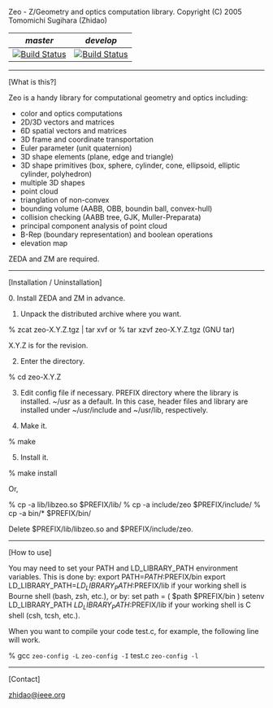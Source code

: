 Zeo - Z/Geometry and optics computation library.
Copyright (C) 2005 Tomomichi Sugihara (Zhidao)

| *master* | *develop* |
|----------|-----------|
| [![Build Status](https://travis-ci.org/n-wakisaka/zeo.svg?branch=master)](https://travis-ci.org/n-wakisaka/zeo) | [![Build Status](https://travis-ci.org/n-wakisaka/zeo.svg?branch=develop)](https://travis-ci.org/n-wakisaka/zeo)

-----------------------------------------------------------------
[What is this?]

Zeo is a handy library for computational geometry and optics
including:
 - color and optics computations
 - 2D/3D vectors and matrices
 - 6D spatial vectors and matrices
 - 3D frame and coordinate transportation
 - Euler parameter (unit quaternion)
 - 3D shape elements (plane, edge and triangle)
 - 3D shape primitives (box, sphere, cylinder, cone, ellipsoid,
   elliptic cylinder, polyhedron)
 - multiple 3D shapes
 - point cloud
 - trianglation of non-convex
 - bounding volume (AABB, OBB, boundin ball, convex-hull)
 - collision checking (AABB tree, GJK, Muller-Preparata)
 - principal component analysis of point cloud
 - B-Rep (boundary representation) and boolean operations
 - elevation map

ZEDA and ZM are required.

-----------------------------------------------------------------
[Installation / Uninstallation]

<install>
0. Install ZEDA and ZM in advance.

1. Unpack the distributed archive where you want.

% zcat zeo-X.Y.Z.tgz | tar xvf
or
% tar xzvf zeo-X.Y.Z.tgz (GNU tar)

X.Y.Z is for the revision.

2. Enter the directory.

% cd zeo-X.Y.Z

3. Edit config file if necessary.
  PREFIX   directory where the library is installed.
           ~/usr as a default. In this case, header files
           and library are installed under ~/usr/include
           and ~/usr/lib, respectively.

4. Make it.

% make

5. Install it.

% make install

Or,

% cp -a lib/libzeo.so $PREFIX/lib/
% cp -a include/zeo $PREFIX/include/
% cp -a bin/* $PREFIX/bin/

<uninstall>
Delete $PREFIX/lib/libzeo.so and $PREFIX/include/zeo.

-----------------------------------------------------------------
[How to use]

You may need to set your PATH and LD_LIBRARY_PATH environment
variables. This is done by:
 export PATH=$PATH:$PREFIX/bin
 export LD_LIBRARY_PATH=$LD_LIBRARY_PATH:$PREFIX/lib
if your working shell is Bourne shell (bash, zsh, etc.), or by:
 set path = ( $path $PREFIX/bin )
 setenv LD_LIBRARY_PATH $LD_LIBRARY_PATH:$PREFIX/lib
if your working shell is C shell (csh, tcsh, etc.).

When you want to compile your code test.c, for example, the following
line will work.

% gcc `zeo-config -L` `zeo-config -I` test.c `zeo-config -l`

-----------------------------------------------------------------
[Contact]

zhidao@ieee.org
